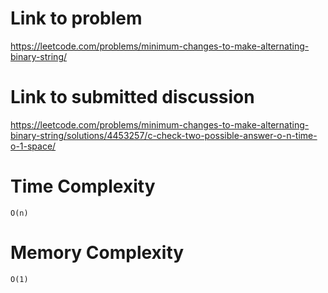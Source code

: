 # Link to problem
https://leetcode.com/problems/minimum-changes-to-make-alternating-binary-string/

# Link to submitted discussion
https://leetcode.com/problems/minimum-changes-to-make-alternating-binary-string/solutions/4453257/c-check-two-possible-answer-o-n-time-o-1-space/

# Time Complexity
`O(n)`

# Memory Complexity
`O(1)`
